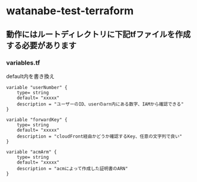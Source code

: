 # watanabe-test-terraform

## 動作にはルートディレクトリに下記tfファイルを作成する必要があります

### variables.tf  
default内を書き換え

```
variable "userNumber" {
    type= string
    default= "xxxxx"
    description = "ユーザーのID、userのarn内にある数字、IAMから確認できる"
}

variable "forwardKey" {
    type= string
    default= "xxxxx"
    description = "cloudFront経由かどうか確認するKey、任意の文字列で良い"   
}

variable "acmArm" {
    type= string
    default= "xxxxx"
    description = "acmによって作成した証明書のARN"
}
```